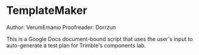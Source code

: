 # TemplateMaker
Author: VerumEmanio
Proofreader: Dorrzun

This is a Google Docs document-bound script that uses the user's input to auto-generate a test plan for Trimble's components lab.
